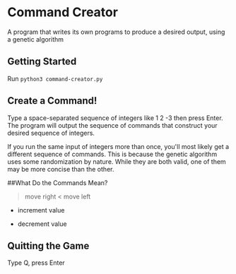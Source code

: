 # Command Creator
A program that writes its own programs to produce a desired output, using a genetic algorithm

## Getting Started
Run `python3 command-creator.py`

## Create a Command!
Type a space-separated sequence of integers like 1 2 -3 then press Enter.
The program will output the sequence of commands that construct your desired sequence of integers. 

If you run the same input of integers more than once, you'll most likely get a different sequence of commands. This is because the genetic algorithm uses some randomization by nature. While they are both valid, one of them may be more concise than the other.

##What Do the Commands Mean?
> move right
< move left
+ increment value
- decrement value

## Quitting the Game
Type Q, press Enter
